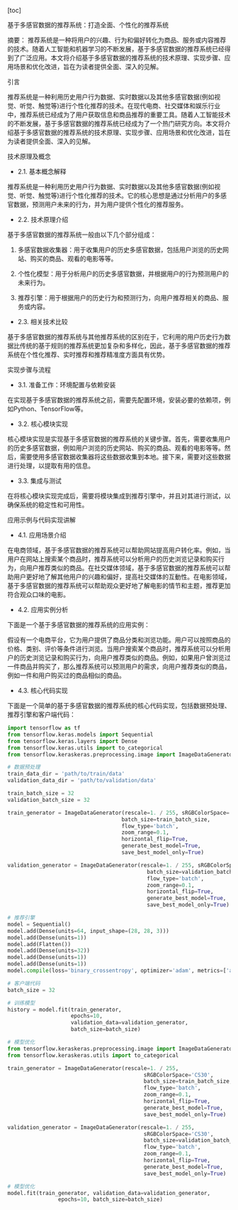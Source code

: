 
[toc]                    
                
                
基于多感官数据的推荐系统：打造全面、个性化的推荐系统

摘要：
推荐系统是一种将用户的兴趣、行为和偏好转化为商品、服务或内容推荐的技术。随着人工智能和机器学习的不断发展，基于多感官数据的推荐系统已经得到了广泛应用。本文将介绍基于多感官数据的推荐系统的技术原理、实现步骤、应用场景和优化改进，旨在为读者提供全面、深入的见解。

引言

推荐系统是一种利用历史用户行为数据、实时数据以及其他多感官数据(例如视觉、听觉、触觉等)进行个性化推荐的技术。在现代电商、社交媒体和娱乐行业中，推荐系统已经成为了用户获取信息和商品推荐的重要工具。随着人工智能技术的不断发展，基于多感官数据的推荐系统已经成为了一个热门研究方向。本文将介绍基于多感官数据的推荐系统的技术原理、实现步骤、应用场景和优化改进，旨在为读者提供全面、深入的见解。

技术原理及概念

- 2.1. 基本概念解释

推荐系统是一种利用历史用户行为数据、实时数据以及其他多感官数据(例如视觉、听觉、触觉等)进行个性化推荐的技术。它的核心思想是通过分析用户的多感官数据，预测用户未来的行为，并为用户提供个性化的推荐服务。

- 2.2. 技术原理介绍

基于多感官数据的推荐系统一般由以下几个部分组成：

1. 多感官数据收集器：用于收集用户的历史多感官数据，包括用户浏览的历史网站、购买的商品、观看的电影等等。

2. 个性化模型：用于分析用户的历史多感官数据，并根据用户的行为预测用户的未来行为。

3. 推荐引擎：用于根据用户的历史行为和预测行为，向用户推荐相关的商品、服务或内容。

- 2.3. 相关技术比较

基于多感官数据的推荐系统与其他推荐系统的区别在于，它利用的用户历史行为数据比传统的基于规则的推荐系统更加复杂和多样化，因此，基于多感官数据的推荐系统在个性化推荐、实时推荐和推荐精准度方面具有优势。

实现步骤与流程

- 3.1. 准备工作：环境配置与依赖安装

在实现基于多感官数据的推荐系统之前，需要先配置环境，安装必要的依赖项，例如Python、TensorFlow等。

- 3.2. 核心模块实现

核心模块实现是实现基于多感官数据的推荐系统的关键步骤。首先，需要收集用户的历史多感官数据，例如用户浏览的历史网站、购买的商品、观看的电影等等。然后，需要使用多感官数据收集器将这些数据收集到本地。接下来，需要对这些数据进行处理，以提取有用的信息。

- 3.3. 集成与测试

在将核心模块实现完成后，需要将模块集成到推荐引擎中，并且对其进行测试，以确保系统的稳定性和可用性。

应用示例与代码实现讲解

- 4.1. 应用场景介绍

在电商领域，基于多感官数据的推荐系统可以帮助网站提高用户转化率。例如，当用户在网站上搜索某个商品时，推荐系统可以分析用户的历史浏览记录和购买行为，向用户推荐类似的商品。在社交媒体领域，基于多感官数据的推荐系统可以帮助用户更好地了解其他用户的兴趣和偏好，提高社交媒体的互動性。在电影领域，基于多感官数据的推荐系统可以帮助观众更好地了解电影的情节和主题，推荐更加符合观众口味的电影。

- 4.2. 应用实例分析

下面是一个基于多感官数据的推荐系统的应用实例：

假设有一个电商平台，它为用户提供了商品分类和浏览功能。用户可以按照商品的价格、类别、评价等条件进行浏览。当用户搜索某个商品时，推荐系统可以分析用户的历史浏览记录和购买行为，向用户推荐类似的商品。例如，如果用户曾浏览过一件商品并购买了，那么推荐系统可以预测用户的需求，向用户推荐类似的商品，例如一件和用户购买过的商品相似的商品。

- 4.3. 核心代码实现

下面是一个简单的基于多感官数据的推荐系统的核心代码实现，包括数据预处理、推荐引擎和客户端代码：

```python
import tensorflow as tf
from tensorflow.keras.models import Sequential
from tensorflow.keras.layers import Dense
from tensorflow.keras.utils import to_categorical
from tensorflow.keraskeras.preprocessing.image import ImageDataGenerator

# 数据预处理
train_data_dir = 'path/to/train/data'
validation_data_dir = 'path/to/validation/data'

train_batch_size = 32
validation_batch_size = 32

train_generator = ImageDataGenerator(rescale=1. / 255, sRGBColorSpace='CS30',
                                    batch_size=train_batch_size,
                                    flow_type='batch',
                                    zoom_range=0.1,
                                    horizontal_flip=True,
                                    generate_best_model=True,
                                    save_best_model_only=True)

validation_generator = ImageDataGenerator(rescale=1. / 255, sRGBColorSpace='CS30',
                                            batch_size=validation_batch_size,
                                            flow_type='batch',
                                            zoom_range=0.1,
                                            horizontal_flip=True,
                                            generate_best_model=True,
                                            save_best_model_only=True)

# 推荐引擎
model = Sequential()
model.add(Dense(units=64, input_shape=(28, 28, 3)))
model.add(Dense(units=1))
model.add(Flatten())
model.add(Dense(units=32))
model.add(Dense(units=1))
model.add(Dense(units=1))
model.compile(loss='binary_crossentropy', optimizer='adam', metrics=['accuracy'])

# 客户端代码
batch_size = 32

# 训练模型
history = model.fit(train_generator,
                    epochs=10,
                    validation_data=validation_generator,
                    batch_size=batch_size)

# 模型优化
from tensorflow.keraskeras.preprocessing.image import ImageDataGenerator
from tensorflow.keraskeras.utils import to_categorical

train_generator = ImageDataGenerator(rescale=1. / 255, 
                                           sRGBColorSpace='CS30',
                                           batch_size=train_batch_size,
                                           flow_type='batch',
                                           zoom_range=0.1,
                                           horizontal_flip=True,
                                           generate_best_model=True,
                                           save_best_model_only=True)

validation_generator = ImageDataGenerator(rescale=1. / 255,
                                           sRGBColorSpace='CS30',
                                           batch_size=validation_batch_size,
                                           flow_type='batch',
                                           zoom_range=0.1,
                                           horizontal_flip=True,
                                           generate_best_model=True,
                                           save_best_model_only=True)

# 模型优化
model.fit(train_generator, validation_data=validation_generator,
                epochs=10, batch_size=batch_size)
```

